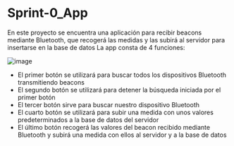 # Sprint-0_App

En este proyecto se encuentra una aplicación para recibir beacons mediante Bluetooth, que recogerá las medidas y las subirá al servidor para insertarse en la base de datos
La app consta de 4 funciones:

![image](https://user-images.githubusercontent.com/76249264/195737784-1d233782-5c99-4522-8daf-57581311b14c.png)

- El primer botón se utilizará para buscar todos los dispositivos Bluetooth transmitiendo beacons
- El segundo botón se utilizará para detener la búsqueda iniciada por el primer botón
- El tercer botón sirve para buscar nuestro dispositivo Bluetooth
- El cuarto botón se utilizará para subir una medida con unos valores predeterminados a la base de datos del servidor
- El último botón recogerá las valores del beacon recibido mediante Bluetooth y subirá una medida con ellos al servidor y a la base de datos
